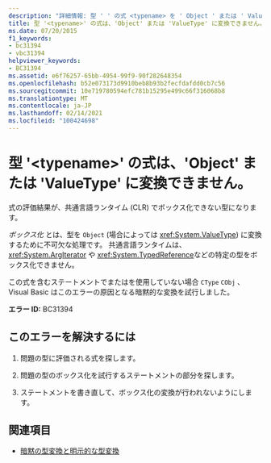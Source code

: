 ```yaml
---
description: "詳細情報: 型 ' ' の式 <typename> を ' Object ' または ' ValueType ' に変換することはできません"
title: 型 '<typename>' の式は、'Object' または 'ValueType' に変換できません。
ms.date: 07/20/2015
f1_keywords:
- bc31394
- vbc31394
helpviewer_keywords:
- BC31394
ms.assetid: e6f76257-65bb-4954-99f9-90f282648354
ms.openlocfilehash: b52e073173d9910beb8b93b2fecfdafdd0cb7c56
ms.sourcegitcommit: 10e719780594efc781b15295e499c66f316068b8
ms.translationtype: MT
ms.contentlocale: ja-JP
ms.lasthandoff: 02/14/2021
ms.locfileid: "100424698"
---
```

# <a name="expression-of-type-typename-cannot-be-converted-to-object-or-valuetype"></a>型 '\<typename>' の式は、'Object' または 'ValueType' に変換できません。

式の評価結果が、共通言語ランタイム (CLR) でボックス化できない型になります。  
  
 *ボックス化* とは、型を `Object` (場合によっては <xref:System.ValueType>) に変換するために不可欠な処理です。 共通言語ランタイムは、 <xref:System.ArgIterator> や <xref:System.TypedReference>などの特定の型をボックス化できません。  
  
 この式を含むステートメントでまたはを使用していない場合 `CType` `CObj` 、Visual Basic はこのエラーの原因となる暗黙的な変換を試行しました。  
  
 **エラー ID:** BC31394  
  
## <a name="to-correct-this-error"></a>このエラーを解決するには  
  
1. 問題の型に評価される式を探します。  
  
2. 問題の型のボックス化を試行するステートメントの部分を探します。  
  
3. ステートメントを書き直して、ボックス化の変換が行われないようにします。  
  
## <a name="see-also"></a>関連項目

- [暗黙の型変換と明示的な型変換](../programming-guide/language-features/data-types/implicit-and-explicit-conversions.md)
